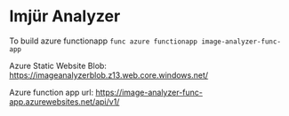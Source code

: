 # Imjür Analyzer

To build azure functionapp
`func azure functionapp image-analyzer-func-app`

Azure Static Website Blob:
https://imageanalyzerblob.z13.web.core.windows.net/

Azure function app url:
https://image-analyzer-func-app.azurewebsites.net/api/v1/
